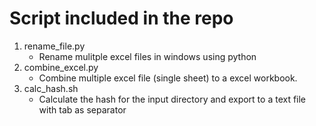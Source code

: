 # Script included in the repo
1) rename_file.py 
   - Rename mulitple excel files in windows using python
2) combine_excel.py
   - Combine multiple excel file (single sheet) to a excel workbook.
3) calc_hash.sh
   - Calculate the hash for the input directory and export to a text file with tab as separator 
